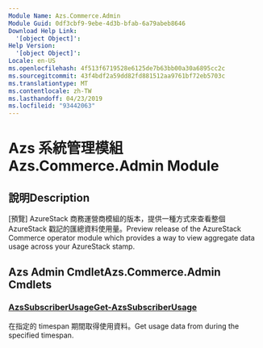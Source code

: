 ```yaml
---
Module Name: Azs.Commerce.Admin
Module Guid: 0df3cbf9-9ebe-4d3b-bfab-6a79abeb8646
Download Help Link:
  '[object Object]': 
Help Version:
  '[object Object]': 
Locale: en-US
ms.openlocfilehash: 4f513f6719528e6125de7b63bb00a30a6895cc2c
ms.sourcegitcommit: 43f4bdf2a59dd82fd881512aa9761bf72eb5703c
ms.translationtype: MT
ms.contentlocale: zh-TW
ms.lasthandoff: 04/23/2019
ms.locfileid: "93442063"
---
```

# <span data-ttu-id="bd5b1-101">Azs 系統管理模組</span><span class="sxs-lookup"><span data-stu-id="bd5b1-101">Azs.Commerce.Admin Module</span></span>
## <span data-ttu-id="bd5b1-102">說明</span><span class="sxs-lookup"><span data-stu-id="bd5b1-102">Description</span></span>
<span data-ttu-id="bd5b1-103">[預覽] AzureStack 商務運營商模組的版本，提供一種方式來查看整個 AzureStack 戳記的匯總資料使用量。</span><span class="sxs-lookup"><span data-stu-id="bd5b1-103">Preview release of the AzureStack Commerce operator module which provides a way to view aggregate data usage across your AzureStack stamp.</span></span>

## <span data-ttu-id="bd5b1-104">Azs Admin Cmdlet</span><span class="sxs-lookup"><span data-stu-id="bd5b1-104">Azs.Commerce.Admin Cmdlets</span></span>
### [<span data-ttu-id="bd5b1-105">AzsSubscriberUsage</span><span class="sxs-lookup"><span data-stu-id="bd5b1-105">Get-AzsSubscriberUsage</span></span>](Get-AzsSubscriberUsage.md)
<span data-ttu-id="bd5b1-106">在指定的 timespan 期間取得使用資料。</span><span class="sxs-lookup"><span data-stu-id="bd5b1-106">Get usage data from during the specified timespan.</span></span>

